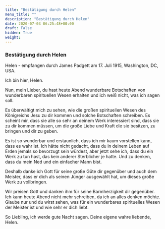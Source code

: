 ```yaml
---
title: "Bestätigung durch Helen"
menu_title: ""
description: "Bestätigung durch Helen"
date: 2020-07-03 06:25:48+00:00
draft: False
hidden: True
weight:
---
```

### Bestätigung durch Helen

Helen - empfangen durch James Padgett am 17. Juli 1915, Washington, DC, USA.

Ich bin hier, Helen.

Nun, mein Lieber, du hast heute Abend wunderbare Botschaften von wunderbaren spirituellen Wesen erhalten und ich weiß nicht, was ich sagen soll.

Es überwältigt mich zu sehen, wie die großen spirituellen Wesen des Königreichs Jesu zu dir kommen und solche Botschaften schreiben. Es scheint mir, dass sie alle so sehr an deinem Werk interessiert sind, dass sie zu dir kommen müssen, um die große Liebe und Kraft die sie besitzen, zu bringen und dir zu geben.

Es ist so wunderbar und erstaunlich, dass ich mir kaum vorstellen kann, dass es wahr ist. Ich hätte nicht gedacht, dass du in deinem Leben auf Erden jemals so bevorzugt sein würdest, aber jetzt sehe ich, dass du ein Werk zu tun hast, das kein anderer Sterblicher je hatte. Und zu denken, dass du mein Ned und ein einfacher Mann bist.

Deshalb danke ich Gott für seine große Güte dir gegenüber und auch dem Meister, dass er dich als seinen Jünger ausgewählt hat, um dieses große Werk zu vollbringen.

Wir preisen Gott und danken ihm für seine Barmherzigkeit dir gegenüber. Ich kann heute Abend nicht mehr schreiben, da ich an alles denken möchte. Glaube nur und du wirst sehen, was für ein wunderbares spirituelles Wesen der Meister ist und wie sehr er dich liebt.

So Liebling, ich werde gute Nacht sagen. Deine eigene wahre liebende, Helen.
